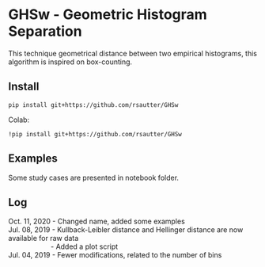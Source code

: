 # GHSw - Geometric Histogram Separation

This technique geometrical distance between two empirical histograms, this algorithm is inspired on box-counting.

## Install

    pip install git+https://github.com/rsautter/GHSw

Colab:

    !pip install git+https://github.com/rsautter/GHSw
  
## Examples
  Some study cases are presented in notebook folder.
  
## Log
Oct. 11, 2020 - Changed name, added some examples\
Jul. 08, 2019 - Kullback-Leibler distance and Hellinger distance are now available for raw data\
&emsp;&emsp; &emsp; &emsp; &emsp; - Added a plot script\
Jul. 04, 2019 - Fewer modifications, related to the number of bins
